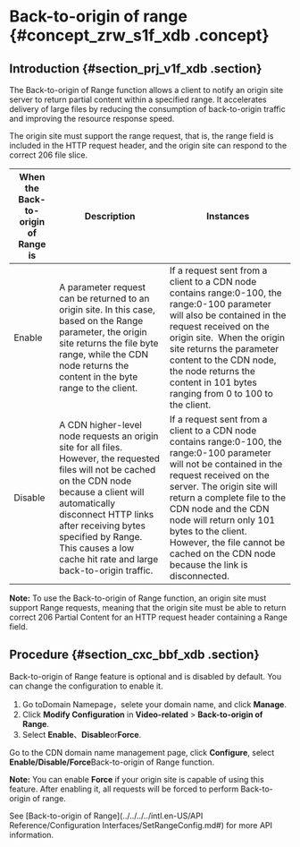 # Back-to-origin of range {#concept_zrw_s1f_xdb .concept}

## Introduction {#section_prj_v1f_xdb .section}

The Back-to-origin of Range function allows a client to notify an origin site server to return partial content within a specified range. It accelerates delivery of large files by reducing the consumption of back-to-origin traffic and improving the resource response speed.

The origin site must support the range request, that is, the range field is included in the HTTP request header, and the origin site can respond to the correct 206 file slice.

|When the Back-to-origin of Range is|Description|Instances|
|-----------------------------------|-----------|---------|
|Enable|A parameter request can be returned to an origin site. In this case, based on the Range parameter, the origin site returns the file byte range, while the CDN node returns the content in the byte range to the client.|If a request sent from a client to a CDN node contains range:0-100, the range:0-100 parameter will also be contained in the request received on the origin site.  When the origin site returns the parameter content to the CDN node, the node returns the content in 101 bytes ranging from 0 to 100 to the client.|
|Disable|A CDN higher-level node requests an origin site for all files. However, the requested files will not be cached on the CDN node because a client will automatically disconnect HTTP links after receiving bytes specified by Range. This causes a low cache hit rate and large back-to-origin traffic.|If a request sent from a client to a CDN node contains range:0-100, the range:0-100 parameter will not be contained in the request received on the server. The origin site will return a complete file to the CDN node and the CDN node will return only 101 bytes to the client. However, the file cannot be cached on the CDN node because the link is disconnected.|

**Note:** To use the Back-to-origin of Range function, an origin site must support Range requests, meaning that the origin site must be able to return correct 206 Partial Content for an HTTP request header containing a Range field.

## Procedure {#section_cxc_bbf_xdb .section}

Back-to-origin of Range feature is optional and is disabled by default. You can change the configuration to enable it.

1.  Go toDomain Namepage，selete your domain name, and click **Manage**.
2.  Click **Modify Configuration** in **Video-related** \> **Back-to-origin of Range**.
3.  Select **Enable**、**Disable**or**Force**.

Go to the CDN domain name management page, click **Configure**, select **Enable/Disable/Force**Back-to-origin of Range function.

**Note:** You can enable **Force** if your origin site is capable of using this feature. After enabling it, all requests will be forced to perform Back-to-origin of range.

See [Back-to-origin of Range](../../../../intl.en-US/API Reference/Configuration Interfaces/SetRangeConfig.md#) for more API information.

